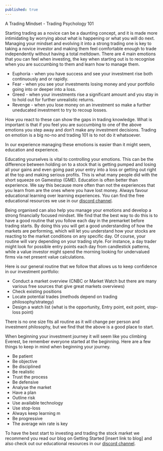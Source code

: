```yaml
---
published: true
---
```

A Trading Mindset - Trading Psychology 101


Starting trading as a novice can be a daunting concept, and it is made more intimidating by worrying about what is happening or what you will do next. Managing your mindset and evolving it into a strong trading one is key to taking a novice investor and making them feel comfortable enough to trade independently without having a total meltdown. There are 4 main emotions that you can feel when investing, the key when starting out is to recognise when you are succumbing to them and learn how to manage them. 

- Euphoria - when you have success and see your investment rise both continuously and or rapidly.
- Fear - when you see your investments losing money and your portfolio going into or deeper into a loss.
- Greed - when your investments rise a significant amount and you stay in to hold out for further unrealistic returns.
- Revenge - when you lose money on an investment so make a further uneducated investment to try to recoup losses.

How you react to these can show the gaps in trading knowledge. What is important is that if you feel you are succumbing to one of the above emotions you step away and don’t make any investment decisions. Trading on emotion is a big no-no and trading 101 is to not do it whatsoever.

In our experience managing these emotions is easier than it might seem, education and experience. 

Educating yourselves is vital to controlling your emotions. This can be the difference between holding on to a stock that is getting pumped and losing all your gains and even going past your entry into a loss or getting out right at the top and making serious profits. This is what many people did with the short squeeze on Gamestop (GME). Education is often better than experience. We say this because more often than not the experiences that you learn from are the ones where you have lost money. Always favour educational learning over learning experiences. You can find the free educational resources we use in our [discord channel](https://discord.gg/MkGEayBF "discord link").

Being organised can also help you manage your emotions and develop a strong financially focused mindset. We find that the best way to do this is to have a good routine that you follow each day in the premarket before trading starts. By doing this you will get a good understanding of how the markets are performing, which will let you understand how your stocks are reacting to the market conditions on any specific day. Of course, your routine will vary depending on your trading style. For instance, a day trader might look for possible entry points each day from candlestick patterns, while a value investor might spend the morning looking for undervalued firms via net present value calculations. 


Here is our general routine that we follow that allows us to keep confidence in our investment portfolio:
- Conduct a market overview (CNBC or Market Watch but there are many various free sources that give great markets overviews)
- Check existing positions
- Locate potential trades (methods depend on trading philosophy/strategy)
- Design a watch list (what is the opportunity, Entry point, exit point, stop-loss point)


There is no one size fits all routine as it will change per person and investment philosophy, but we find that the above is a good place to start.

When beginning your investment journey it will seem like you climbing Everest, be remember everyone started at the beginning. Here are a few things to keep in mind when beginning your journey.

- Be patient
- Be objective
- Be disciplined
- Be realistic 
- Trust the process
- Be defensive 
- Analyse the market
- Have a plan 
- Outline risk
- Use available technology
- Use stop-loss
- Always keep learning m
- Be progressive 
- The average win rate is key




To have the best start to investing and trading the stock market we recommend you read our blog on Getting Started [insert link to blog] and also check out our educational resources in our [discord channel](https://discord.gg/MkGEayBF "discord link"). 

